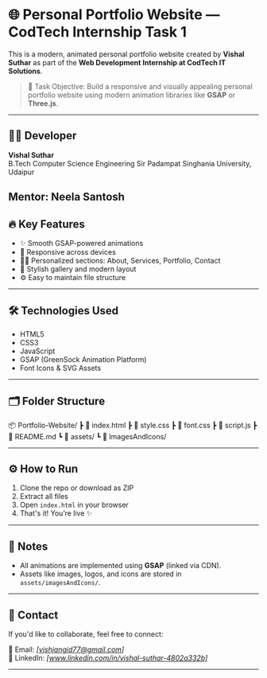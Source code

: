 # 🌐 Personal Portfolio Website — CodTech Internship Task 1

This is a modern, animated personal portfolio website created by **Vishal Suthar** as part of the **Web Development Internship at CodTech IT Solutions**.

> 🎯 Task Objective: Build a responsive and visually appealing personal portfolio website using modern animation libraries like **GSAP** or **Three.js**.

---

## 👨‍💻 Developer

**Vishal Suthar**  
B.Tech Computer Science Engineering 
Sir Padampat Singhania University, Udaipur

Mentor: Neela Santosh
---

## 🔥 Key Features

- ✨ Smooth GSAP-powered animations  
- 📱 Responsive across devices  
- 🧑‍💼 Personalized sections: About, Services, Portfolio, Contact  
- 🎨 Stylish gallery and modern layout  
- ⚙️ Easy to maintain file structure

---

## 🛠️ Technologies Used

- HTML5  
- CSS3  
- JavaScript  
- GSAP (GreenSock Animation Platform)  
- Font Icons & SVG Assets

---

## 🗂️ Folder Structure

📦 Portfolio-Website/
┣ 📄 index.html
┣ 📄 style.css
┣ 📄 font.css
┣ 📄 script.js
┣ 📄 README.md
┗ 📂 assets/
┗ 📂 ImagesAndIcons/


---

## ⚙️ How to Run

1. Clone the repo or download as ZIP  
2. Extract all files  
3. Open `index.html` in your browser  
4. That's it! You’re live ✨

---

## 📝 Notes

- All animations are implemented using **GSAP** (linked via CDN).
- Assets like images, logos, and icons are stored in `assets/imagesAndIcons/`.

---

## 📩 Contact

If you'd like to collaborate, feel free to connect:

📧 Email: *[vishjangid77@gmail.com]*   
🔗 LinkedIn: *[www.linkedin.com/in/vishal-suthar-4802a332b]*

---
